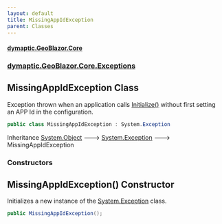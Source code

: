 ```yaml
---
layout: default
title: MissingAppIdException
parent: Classes
---
```

#### [dymaptic.GeoBlazor.Core](index.html 'index')
### [dymaptic.GeoBlazor.Core.Exceptions](index.html#dymaptic.GeoBlazor.Core.Exceptions 'dymaptic.GeoBlazor.Core.Exceptions')

## MissingAppIdException Class

Exception thrown when an application calls [Initialize()](dymaptic.GeoBlazor.Core.Model.OAuthAuthentication.html#dymaptic.GeoBlazor.Core.Model.OAuthAuthentication.Initialize() 'dymaptic.GeoBlazor.Core.Model.OAuthAuthentication.Initialize()') without first setting an APP Id in the configuration.

```csharp
public class MissingAppIdException : System.Exception
```

Inheritance [System.Object](https://docs.microsoft.com/en-us/dotnet/api/System.Object 'System.Object') &#129106; [System.Exception](https://docs.microsoft.com/en-us/dotnet/api/System.Exception 'System.Exception') &#129106; MissingAppIdException
### Constructors

<a name='dymaptic.GeoBlazor.Core.Exceptions.MissingAppIdException.MissingAppIdException()'></a>

## MissingAppIdException() Constructor

Initializes a new instance of the [System.Exception](https://docs.microsoft.com/en-us/dotnet/api/System.Exception 'System.Exception') class.

```csharp
public MissingAppIdException();
```
